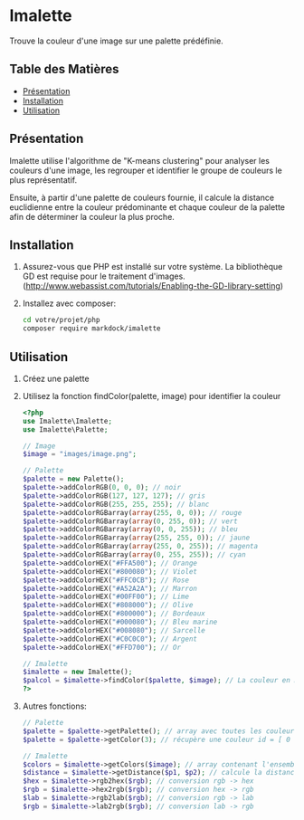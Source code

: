 # Imalette

Trouve la couleur d'une image sur une palette prédéfinie.

## Table des Matières

- [Présentation](#présentation)
- [Installation](#installation)
- [Utilisation](#utilisation)

## Présentation

Imalette utilise l'algorithme de "K-means clustering" pour analyser les couleurs d'une image, les regrouper et identifier le groupe de couleurs le plus représentatif.

Ensuite, à partir d'une palette de couleurs fournie, il calcule la distance euclidienne entre la couleur prédominante et chaque couleur de la palette afin de déterminer la couleur la plus proche.

## Installation

1. Assurez-vous que PHP est installé sur votre système. La bibliothèque GD est requise pour le traitement d'images. (http://www.webassist.com/tutorials/Enabling-the-GD-library-setting)

2. Installez avec composer:
    ```sh
    cd votre/projet/php
    composer require markdock/imalette
    ```

## Utilisation

1. Créez une palette
2. Utilisez la fonction findColor(palette, image) pour identifier la couleur

    ```php
    <?php
    use Imalette\Imalette;
    use Imalette\Palette;

    // Image
    $image = "images/image.png";

    // Palette
    $palette = new Palette();
    $palette->addColorRGB(0, 0, 0); // noir
    $palette->addColorRGB(127, 127, 127); // gris
    $palette->addColorRGB(255, 255, 255); // blanc
    $palette->addColorRGBarray(array(255, 0, 0)); // rouge
    $palette->addColorRGBarray(array(0, 255, 0)); // vert
    $palette->addColorRGBarray(array(0, 0, 255)); // bleu
    $palette->addColorRGBarray(array(255, 255, 0)); // jaune
    $palette->addColorRGBarray(array(255, 0, 255)); // magenta
    $palette->addColorRGBarray(array(0, 255, 255)); // cyan
    $palette->addColorHEX("#FFA500"); // Orange
    $palette->addColorHEX("#800080"); // Violet
    $palette->addColorHEX("#FFC0CB"); // Rose
    $palette->addColorHEX("#A52A2A"); // Marron
    $palette->addColorHEX("#00FF00"); // Lime
    $palette->addColorHEX("#808000"); // Olive
    $palette->addColorHEX("#800000"); // Bordeaux
    $palette->addColorHEX("#000080"); // Bleu marine
    $palette->addColorHEX("#008080"); // Sarcelle
    $palette->addColorHEX("#C0C0C0"); // Argent
    $palette->addColorHEX("#FFD700"); // Or

    // Imalette
    $imalette = new Imalette();
    $palcol = $imalette->findColor($palette, $image); // La couleur en HEX (exemple: #808000)
    ?>
    ```

3. Autres fonctions:

    ```php
    // Palette
    $palette = $palette->getPalette(); // array avec toutes les couleurs en HEX
    $palette = $palette->getColor(3); // récupère une couleur id = [ 0 - (n-1) ]

    // Imalette
    $colors = $imalette->getColors($image); // array contenant l'ensemble des pixels de l'image en RGB
    $distance = $imalette->getDistance($p1, $p2); // calcule la distance Euclidenne entre deux points
    $hex = $imalette->rgb2hex($rgb); // conversion rgb -> hex
    $rgb = $imalette->hex2rgb($rgb); // conversion hex -> rgb
    $lab = $imalette->rgb2lab($rgb); // conversion rgb -> lab
    $rgb = $imalette->lab2rgb($rgb); // conversion lab -> rgb
    ```

